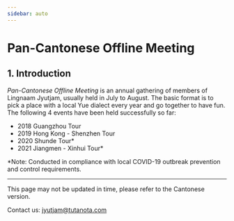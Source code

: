 ```yaml
---
sidebar: auto
---
```


# Pan-Cantonese Offline Meeting

## 1. Introduction

*Pan-Cantonese Offline Meeting* is an annual gathering of members of Lingnaam Jyutjam, usually held in July to August. The basic format is to pick a place with a local Yue dialect every year and go together to have fun. The following 4 events have been held successfully so far:

- 2018 Guangzhou Tour
- 2019 Hong Kong - Shenzhen Tour
- 2020 Shunde Tour*
- 2021 Jiangmen - Xinhui Tour*

*Note: Conducted in compliance with local COVID-19 outbreak prevention and control requirements.

---

This page may not be updated in time, please refer to the Cantonese version.

Contact us: jyutjam@tutanota.com
